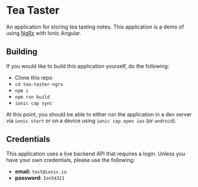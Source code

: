 # Tea Taster

An application for storing tea tasting notes. This application is a demo of using [NgRx](https://ngrx.io) with Ionic Angular.

## Building

If you would like to build this application yourself, do the following:

- Clone this repo
- `cd tea-taster-ngrx`
- `npm i`
- `npm run build`
- `ionic cap sync`

At this point, you should be able to either run the application in a dev server via `ionic start` or on a device using `ionic cap open ios` (or `android`).

## Credentials

This application uses a live backend API that requires a login. Unless you have your own credentials, please use the following:

- **email:** `test@ionic.io`
- **password:** `Ion54321`
